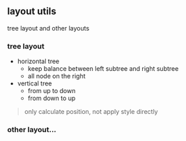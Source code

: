 ## layout utils
tree layout and other layouts

### tree layout
- horizontal tree
  - keep balance between left subtree and right subtree 
  - all node on the right
- vertical tree 
  - from up to down
  - from down to up

> only calculate position, not apply style directly

### other layout...